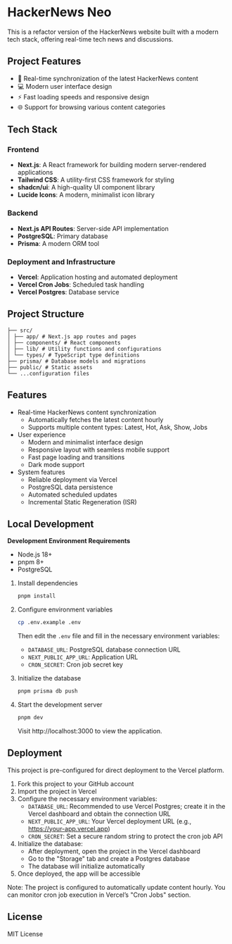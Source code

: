 # HackerNews Neo

This is a refactor version of the HackerNews website built with a modern tech stack, offering real-time tech news and discussions.

## Project Features

- 🚀 Real-time synchronization of the latest HackerNews content
- 💻 Modern user interface design
- ⚡ Fast loading speeds and responsive design
- 🌐 Support for browsing various content categories

## Tech Stack

### Frontend

- **Next.js**: A React framework for building modern server-rendered applications
- **Tailwind CSS**: A utility-first CSS framework for styling
- **shadcn/ui**: A high-quality UI component library
- **Lucide Icons**: A modern, minimalist icon library

### Backend

- **Next.js API Routes**: Server-side API implementation
- **PostgreSQL**: Primary database
- **Prisma**: A modern ORM tool

### Deployment and Infrastructure

- **Vercel**: Application hosting and automated deployment
- **Vercel Cron Jobs**: Scheduled task handling
- **Vercel Postgres**: Database service

## Project Structure

```
├── src/
│ ├── app/ # Next.js app routes and pages
│ ├── components/ # React components
│ ├── lib/ # Utility functions and configurations
│ └── types/ # TypeScript type definitions
├── prisma/ # Database models and migrations
├── public/ # Static assets
└── ...configuration files
```

## Features

- Real-time HackerNews content synchronization
  - Automatically fetches the latest content hourly
  - Supports multiple content types: Latest, Hot, Ask, Show, Jobs
- User experience
  - Modern and minimalist interface design
  - Responsive layout with seamless mobile support
  - Fast page loading and transitions
  - Dark mode support
- System features
  - Reliable deployment via Vercel
  - PostgreSQL data persistence
  - Automated scheduled updates
  - Incremental Static Regeneration (ISR)

## Local Development

**Development Environment Requirements**

- Node.js 18+
- pnpm 8+
- PostgreSQL

1. Install dependencies

   ```bash
   pnpm install
   ```

2. Configure environment variables

   ```bash
   cp .env.example .env
   ```

   Then edit the `.env` file and fill in the necessary environment variables:

   - `DATABASE_URL`: PostgreSQL database connection URL
   - `NEXT_PUBLIC_APP_URL`: Application URL
   - `CRON_SECRET`: Cron job secret key

3. Initialize the database

   ```bash
   pnpm prisma db push
   ```

4. Start the development server

   ```bash
   pnpm dev
   ```

   Visit http://localhost:3000 to view the application.

## Deployment

This project is pre-configured for direct deployment to the Vercel platform.

1. Fork this project to your GitHub account
2. Import the project in Vercel
3. Configure the necessary environment variables:
   - `DATABASE_URL`: Recommended to use Vercel Postgres; create it in the Vercel dashboard and obtain the connection URL
   - `NEXT_PUBLIC_APP_URL`: Your Vercel deployment URL (e.g., https://your-app.vercel.app)
   - `CRON_SECRET`: Set a secure random string to protect the cron job API
4. Initialize the database:
   - After deployment, open the project in the Vercel dashboard
   - Go to the "Storage" tab and create a Postgres database
   - The database will initialize automatically
5. Once deployed, the app will be accessible

Note: The project is configured to automatically update content hourly. You can monitor cron job execution in Vercel’s "Cron Jobs" section.

## License

MIT License
